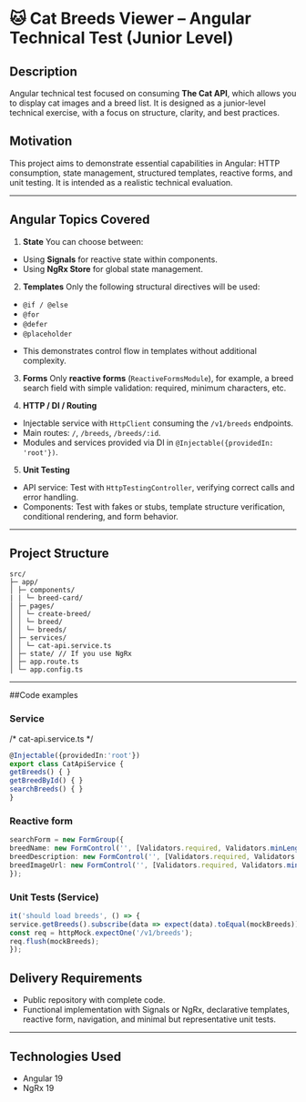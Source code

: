 # 🐱 Cat Breeds Viewer – Angular Technical Test (Junior Level)

## Description

Angular technical test focused on consuming **The Cat API**, which allows you to display cat images and a breed list. It is designed as a junior-level technical exercise, with a focus on structure, clarity, and best practices.

## Motivation

This project aims to demonstrate essential capabilities in Angular: HTTP consumption, state management, structured templates, reactive forms, and unit testing. It is intended as a realistic technical evaluation.

---

## Angular Topics Covered

1. **State**
You can choose between:

* Using **Signals** for reactive state within components.
* Using **NgRx Store** for global state management.

2. **Templates**
Only the following structural directives will be used:

* `@if / @else`
* `@for`
* `@defer`
* `@placeholder`

- This demonstrates control flow in templates without additional complexity.

3. **Forms**
Only **reactive forms** (`ReactiveFormsModule`), for example, a breed search field with simple validation: required, minimum characters, etc.

4. **HTTP / DI / Routing**

* Injectable service with `HttpClient` consuming the `/v1/breeds` endpoints.
* Main routes: `/`, `/breeds`, `/breeds/:id`.
* Modules and services provided via DI in `@Injectable({providedIn: 'root'})`.

5. **Unit Testing**

* API service: Test with `HttpTestingController`, verifying correct calls and error handling.
* Components: Test with fakes or stubs, template structure verification, conditional rendering, and form behavior.

---

## Project Structure

```plain
src/
├─ app/
│ ├─ components/
| | └─ breed-card/
│ ├─ pages/
│ │ └─ create-breed/ 
│ │ └─ breed/ 
│ │ └─ breeds/ 
│ ├─ services/ 
│ │ └─ cat-api.service.ts 
│ ├─ state/ // If you use NgRx 
│ ├─ app.route.ts 
│ └─ app.config.ts
```

---

##Code examples

### Service

/\* cat-api.service.ts \*/

```ts
@Injectable({providedIn:'root'})
export class CatApiService { 
getBreeds() { } 
getBreedById() { } 
searchBreeds() { }
}
```

### Reactive form

```ts
searchForm = new FormGroup({ 
breedName: new FormControl('', [Validators.required, Validators.minLength(25)]), 
breedDescription: new FormControl('', [Validators.required, Validators.minLength(200)]), 
breedImageUrl: new FormControl('', [Validators.required, Validators.minLength(200)]),
});
```

### Unit Tests (Service)

```ts
it('should load breeds', () => {
service.getBreeds().subscribe(data => expect(data).toEqual(mockBreeds));
const req = httpMock.expectOne('/v1/breeds');
req.flush(mockBreeds);
});
```

## Delivery Requirements

* Public repository with complete code.
* Functional implementation with Signals or NgRx, declarative templates, reactive form, navigation, and minimal but representative unit tests.

---

## Technologies Used
 - Angular 19
 - NgRx 19
